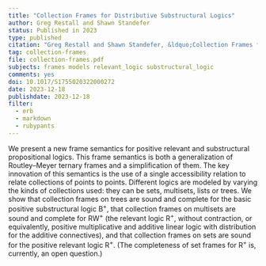 ```yaml
---
title: "Collection Frames for Distributive Substructural Logics"
author: Greg Restall and Shawn Standefer
status: Published in 2023
type: published
citation: "Greg Restall and Shawn Standefer, &ldquo;Collection Frames for Distributive Substructural Logics,&rdquo; <em>Review of Symbolic Logic</em>, (2023) 16:4, 1120-1157."
tag: collection-frames
file: collection-frames.pdf
subjects: frames models relevant_logic substructural_logic
comments: yes
doi: 10.1017/S1755020322000272
date: 2023-12-18
publishdate: 2023-12-18
filter:
  - erb
  - markdown
  - rubypants
---
```


We present a new frame semantics for positive relevant and substructural propositional logics. This frame semantics is both a generalization of Routley&ndash;Meyer ternary frames and a simplification of them. The key innovation of this semantics is the use of a single accessibility relation to relate collections of points to points.  Different logics are modeled by varying the kinds of collections used: they can be sets, multisets, lists or trees. We show that collection frames on trees are sound and complete for the basic positive substructural logic B<sup>+</sup>, that collection frames on multisets are sound and complete for RW<sup>+</sup> (the relevant logic R<sup>+</sup>, without contraction, or equivalently, positive multiplicative and additive linear logic with distribution for the additive connectives), and that collection frames on sets are sound for the positive relevant logic R<sup>+</sup>. (The completeness of set frames for R<sup>+</sup> is, currently, an open question.)
